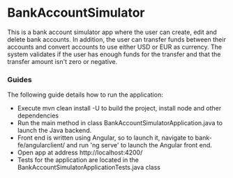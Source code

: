 # BankAccountSimulator
This is a bank account simulator app where the user can create, edit and delete bank accounts.
In addition, the user can transfer funds between their accounts and convert accounts to use either
USD or EUR as currency. The system validates if the user has enough funds for the transfer and that the transfer amount
isn't zero or negative.

### Guides
The following guide details how to run the application:

* Execute mvn clean install -U to build the project, install node and other dependencies
* Run the main method in class BankAccountSimulatorApplication.java to launch the Java backend.
* Front end is written using Angular, so to launch it, navigate to bank-fe/angularclient/ and run 'ng serve' to launch the Angular front end.
* Open app at address http://localhost:4200/
* Tests for the application are located in the BankAccountSimulatorApplicationTests.java class


